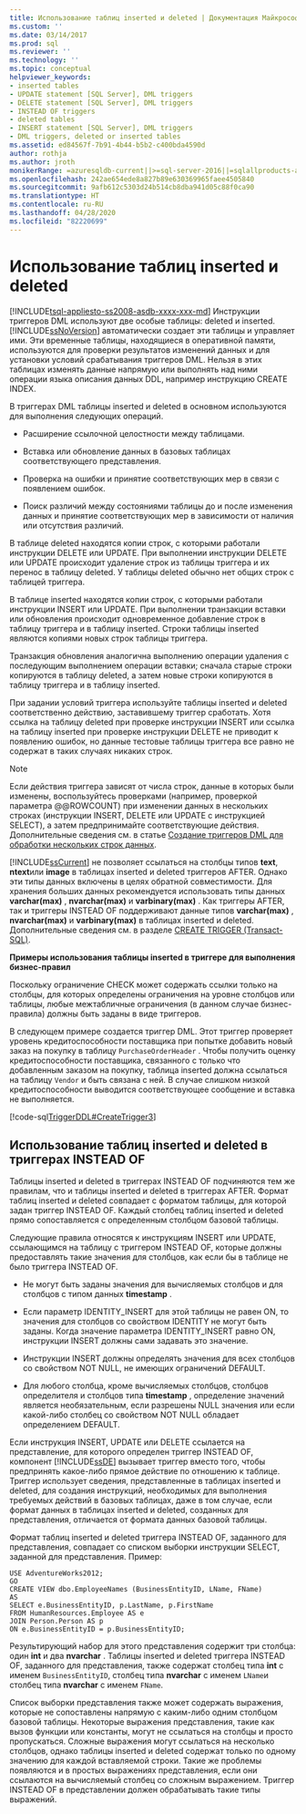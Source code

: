```yaml
---
title: Использование таблиц inserted и deleted | Документация Майкрософт
ms.custom: ''
ms.date: 03/14/2017
ms.prod: sql
ms.reviewer: ''
ms.technology: ''
ms.topic: conceptual
helpviewer_keywords:
- inserted tables
- UPDATE statement [SQL Server], DML triggers
- DELETE statement [SQL Server], DML triggers
- INSTEAD OF triggers
- deleted tables
- INSERT statement [SQL Server], DML triggers
- DML triggers, deleted or inserted tables
ms.assetid: ed84567f-7b91-4b44-b5b2-c400bda4590d
author: rothja
ms.author: jroth
monikerRange: =azuresqldb-current||>=sql-server-2016||=sqlallproducts-allversions||>=sql-server-linux-2017||=azuresqldb-mi-current
ms.openlocfilehash: 242ae654ede8a827b89e630369965faee4505840
ms.sourcegitcommit: 9afb612c5303d24b514cb8dba941d05c88f0ca90
ms.translationtype: HT
ms.contentlocale: ru-RU
ms.lasthandoff: 04/28/2020
ms.locfileid: "82220699"
---
```

# <a name="use-the-inserted-and-deleted-tables"></a>Использование таблиц inserted и deleted
[!INCLUDE[tsql-appliesto-ss2008-asdb-xxxx-xxx-md](../../includes/tsql-appliesto-ss2008-asdb-xxxx-xxx-md.md)]
  Инструкции триггеров DML используют две особые таблицы: deleted и inserted. [!INCLUDE[ssNoVersion](../../includes/ssnoversion-md.md)] автоматически создает эти таблицы и управляет ими. Эти временные таблицы, находящиеся в оперативной памяти, используются для проверки результатов изменений данных и для установки условий срабатывания триггеров DML. Нельзя в этих таблицах изменять данные напрямую или выполнять над ними операции языка описания данных DDL, например инструкцию CREATE INDEX.  
  
 В триггерах DML таблицы inserted и deleted в основном используются для выполнения следующих операций.  
  
-   Расширение ссылочной целостности между таблицами.  
  
-   Вставка или обновление данных в базовых таблицах соответствующего представления.  
  
-   Проверка на ошибки и принятие соответствующих мер в связи с появлением ошибок.  
  
-   Поиск различий между состояниями таблицы до и после изменения данных и принятие соответствующих мер в зависимости от наличия или отсутствия различий.  
  
 В таблице deleted находятся копии строк, с которыми работали инструкции DELETE или UPDATE. При выполнении инструкции DELETE или UPDATE происходит удаление строк из таблицы триггера и их перенос в таблицу deleted. У таблицы deleted обычно нет общих строк с таблицей триггера.  
  
 В таблице inserted находятся копии строк, с которыми работали инструкции INSERT или UPDATE. При выполнении транзакции вставки или обновления происходит одновременное добавление строк в таблицу триггера и в таблицу inserted. Строки таблицы inserted являются копиями новых строк таблицы триггера.  
  
 Транзакция обновления аналогична выполнению операции удаления с последующим выполнением операции вставки; сначала старые строки копируются в таблицу deleted, а затем новые строки копируются в таблицу триггера и в таблицу inserted.  
  
 При задании условий триггера используйте таблицы inserted и deleted соответственно действию, заставившему триггер сработать. Хотя ссылка на таблицу deleted при проверке инструкции INSERT или ссылка на таблицу inserted при проверке инструкции DELETE не приводит к появлению ошибок, но данные тестовые таблицы триггера все равно не содержат в таких случаях никаких строк.  
  
> [!NOTE]  
>  Если действия триггера зависят от числа строк, данные в которых были изменены, воспользуйтесь проверками (например, проверкой параметра @@ROWCOUNT) при изменении данных в нескольких строках (инструкции INSERT, DELETE или UPDATE с инструкцией SELECT), а затем предпринимайте соответствующие действия. Дополнительные сведения см. в статье [Создание триггеров DML для обработки нескольких строк данных](../../relational-databases/triggers/create-dml-triggers-to-handle-multiple-rows-of-data.md).
  
 [!INCLUDE[ssCurrent](../../includes/sscurrent-md.md)] не позволяет ссылаться на столбцы типов **text**, **ntext**или **image** в таблицах inserted и deleted триггеров AFTER. Однако эти типы данных включены в целях обратной совместимости. Для хранения больших данных рекомендуется использовать типы данных **varchar(max)** , **nvarchar(max)** и **varbinary(max)** . Как триггеры AFTER, так и триггеры INSTEAD OF поддерживают данные типов **varchar(max)** , **nvarchar(max)** и **varbinary(max)** в таблицах inserted и deleted. Дополнительные сведения см. в разделе [CREATE TRIGGER (Transact-SQL)](../../t-sql/statements/create-trigger-transact-sql.md).  
  
 **Примеры использования таблицы inserted в триггере для выполнения бизнес-правил**  
  
 Поскольку ограничение CHECK может содержать ссылки только на столбцы, для которых определены ограничения на уровне столбцов или таблицы, любые межтабличные ограничения (в данном случае бизнес-правила) должны быть заданы в виде триггеров.  
  
 В следующем примере создается триггер DML. Этот триггер проверяет уровень кредитоспособности поставщика при попытке добавить новый заказ на покупку в таблицу `PurchaseOrderHeader` . Чтобы получить оценку кредитоспособности поставщика, связанного с только что добавленным заказом на покупку, таблица inserted должна ссылаться на таблицу `Vendor` и быть связана с ней. В случае слишком низкой кредитоспособности выводится соответствующее сообщение и вставка не выполняется.
  
 [!code-sql[TriggerDDL#CreateTrigger3](../../relational-databases/triggers/codesnippet/tsql/use-the-inserted-and-del_1.sql)]  
  
## <a name="using-the-inserted-and-deleted-tables-in-instead-of-triggers"></a>Использование таблиц inserted и deleted в триггерах INSTEAD OF  
 Таблицы inserted и deleted в триггерах INSTEAD OF подчиняются тем же правилам, что и таблицы inserted и deleted в триггерах AFTER. Формат таблиц inserted и deleted совпадает с форматом таблицы, для которой задан триггер INSTEAD OF. Каждый столбец таблиц inserted и deleted прямо сопоставляется с определенным столбцом базовой таблицы.  
  
 Следующие правила относятся к инструкциям INSERT или UPDATE, ссылающимся на таблицу с триггером INSTEAD OF, которые должны предоставлять такие значения для столбцов, как если бы в таблице не было триггера INSTEAD OF.  
  
-   Не могут быть заданы значения для вычисляемых столбцов и для столбцов с типом данных **timestamp** .  
  
-   Если параметр IDENTITY_INSERT для этой таблицы не равен ON, то значения для столбцов со свойством IDENTITY не могут быть заданы. Когда значение параметра IDENTITY_INSERT равно ON, инструкции INSERT должны сами задавать это значение.  
  
-   Инструкции INSERT должны определять значения для всех столбцов со свойством NOT NULL, не имеющих ограничений DEFAULT.  
  
-   Для любого столбца, кроме вычисляемых столбцов, столбцов определителя и столбцов типа **timestamp** , определение значений является необязательным, если разрешены NULL значения или если какой-либо столбец со свойством NOT NULL обладает определением DEFAULT.  
  
 Если инструкция INSERT, UPDATE или DELETE ссылается на представление, для которого определен триггер INSTEAD OF, компонент [!INCLUDE[ssDE](../../includes/ssde-md.md)] вызывает триггер вместо того, чтобы предпринять какое-либо прямое действие по отношению к таблице. Триггер использует сведения, представленные в таблицах inserted и deleted, для создания инструкций, необходимых для выполнения требуемых действий в базовых таблицах, даже в том случае, если формат данных в таблицах inserted и deleted, созданных для представления, отличается от формата данных базовой таблицы.  
  
 Формат таблиц inserted и deleted триггера INSTEAD OF, заданного для представления, совпадает со списком выборки инструкции SELECT, заданной для представления. Пример:  
  
```  
USE AdventureWorks2012;  
GO  
CREATE VIEW dbo.EmployeeNames (BusinessEntityID, LName, FName)  
AS  
SELECT e.BusinessEntityID, p.LastName, p.FirstName  
FROM HumanResources.Employee AS e   
JOIN Person.Person AS p  
ON e.BusinessEntityID = p.BusinessEntityID;  
```  
  
 Результирующий набор для этого представления содержит три столбца: один **int** и два **nvarchar** . Таблицы inserted и deleted триггера INSTEAD OF, заданного для представления, также содержат столбец типа **int** с именем `BusinessEntityID`, столбец типа **nvarchar** с именем `LName`и столбец типа **nvarchar** с именем `FName`.  
  
 Список выборки представления также может содержать выражения, которые не сопоставлены напрямую с каким-либо одним столбцом базовой таблицы. Некоторые выражения представления, такие как вызов функции или константы, могут не ссылаться на столбцы и просто пропускаться. Сложные выражения могут ссылаться на несколько столбцов, однако таблицы inserted и deleted содержат только по одному значению для каждой вставляемой строки. Такие же проблемы появляются и в простых выражениях представления, если они ссылаются на вычисляемый столбец со сложным выражением. Триггер INSTEAD OF в представлении должен обрабатывать такие типы выражений.  
  
  
